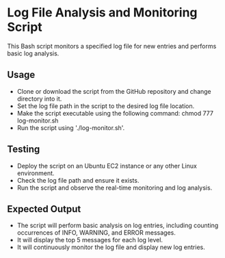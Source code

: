 # Log File Analysis and Monitoring Script

This Bash script monitors a specified log file for new entries and performs basic log analysis.

## Usage
- Clone or download the script from the GitHub repository and change directory into it.
- Set the log file path in the script to the desired log file location.
- Make the script executable using the following command: chmod 777 log-monitor.sh
- Run the script using './log-monitor.sh'.

## Testing
- Deploy the script on an Ubuntu EC2 instance or any other Linux environment.
- Check the log file path and ensure it exists.
- Run the script and observe the real-time monitoring and log analysis.

## Expected Output
- The script will perform basic analysis on log entries, including counting occurrences of INFO, WARNING, and ERROR messages.
- It will display the top 5 messages for each log level.
- It will continuously monitor the log file and display new log entries.
